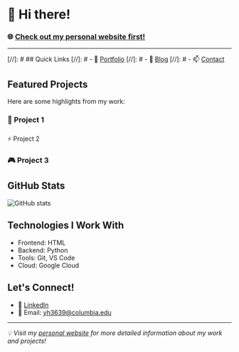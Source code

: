 # 👋 Hi there! 

### 🌐 [Check out my personal website first!](https://yiranhu0323.github.io/#home)

---

[//]: # ## Quick Links
[//]: # - 🎯 [Portfolio](https://your-website-url-here.com/portfolio)
[//]: # - 📝 [Blog](https://your-website-url-here.com/blog)
[//]: # - 📫 [Contact](https://your-website-url-here.com/contact)

## Featured Projects
Here are some highlights from my work:

### 🚀 Project 1

###
 ⚡ Project 2

### 🎮 Project 3


## GitHub Stats
![GitHub stats](https://github-readme-stats.vercel.app/api?username=YiranHu0323&show_icons=true&theme=dark)

## Technologies I Work With
- Frontend: HTML
- Backend: Python
- Tools: Git, VS Code
- Cloud: Google Cloud


## Let's Connect!
- 💼 [LinkedIn]([https://linkedin.com/in/your-profile](https://www.linkedin.com/in/yiranhu0323/))
- 📧 Email: yh3639@columbia.edu

---

*💡 Visit my [personal website](https://your-website-url-here.com) for more detailed information about my work and projects!*
